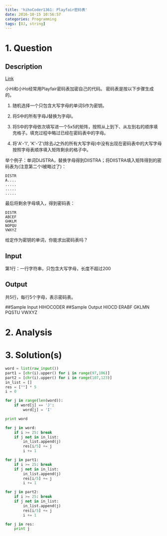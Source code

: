 ```yaml
---
title: 'hihoCoder1361: Playfair密码表'
date: 2016-10-15 10:56:57
categories: Programming
tags: [OJ, string]
---
```

# 1. Question
## Description
[Link](http://hihocoder.com/problemset/problem/1361?sid=943634)

小Hi和小Ho经常用Playfair密码表加密自己的代码。 密码表是按以下步骤生成的。

1. 随机选择一个只包含大写字母的单词S作为密钥。  

2. 将S中的所有字母J替换为字母I。  

3. 将S中的字母依次填写进一个5x5的矩阵，按照从上到下、从左到右的顺序填充格子。填充过程中略过已经在密码表中的字母。  

4. 将'A'-'I', 'K'-'Z'(除去J之外的所有大写字母)中没有出现在密码表中的大写字母按照字母表顺序填入矩阵剩余的格子中。

举个例子：单词DIJSTRA，替换字母得到DIISTRA；将DIISTRA填入矩阵得到的密码表为(注意第二个I被略过了)：

    DISTR
    A....
    .....
    .....
    .....
最后将剩余字母填入，得到密码表：

    DISTR
    ABCEF
    GHKLM
    NOPQU
    VWXYZ
给定作为密钥的单词，你能求出密码表吗？

## Input
第1行：一行字符串，只包含大写字母，长度不超过200

## Output
共5行，每行5个字母，表示密码表。

##Sample Input
    HIHOCODER
##Sample Output
    HIOCD
    ERABF
    GKLMN
    PQSTU
    VWXYZ
# 2. Analysis
# 3. Solution(s)
```python
word = list(raw_input())
part1 = [chr(i).upper() for i in range(97,106)]
part2 = [chr(i).upper() for i in range(107,123)]
in_list = []
res = [""] * 5
i = 0

for j in range(len(word)):
    if word[j] == 'J':
        word[j] = 'I'

print word

for j in word:
    if i >= 25: break
    if j not in in_list:
        in_list.append(j)
        res[i/5] += j
        i += 1

for j in part1:
    if i >= 25: break
    if j not in in_list:
        in_list.append(j)
        res[i/5] += j
        i += 1

for j in part2:
    if i >= 25: break
    if j not in in_list:
        in_list.append(j)
        res[i/5] += j
        i += 1

for j in res:
    print j


```
